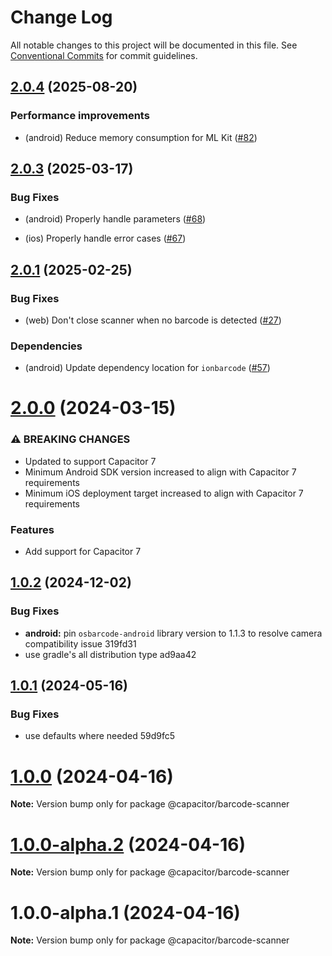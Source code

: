 # Change Log

All notable changes to this project will be documented in this file.
See [Conventional Commits](https://conventionalcommits.org) for commit guidelines.

## [2.0.4](https://github.com/ionic-team/capacitor-barcode-scanner/compare/v2.0.3...v2.0.4) (2025-08-20)

### Performance improvements

* (android) Reduce memory consumption for ML Kit ([#82](https://github.com/ionic-team/capacitor-barcode-scanner/pull/82))





## [2.0.3](https://github.com/ionic-team/capacitor-barcode-scanner/compare/v2.0.1...v2.0.3) (2025-03-17)

### Bug Fixes

* (android) Properly handle parameters ([#68](https://github.com/ionic-team/capacitor-barcode-scanner/pull/68))

* (ios) Properly handle error cases ([#67](https://github.com/ionic-team/capacitor-barcode-scanner/pull/67))

## [2.0.1](https://github.com/ionic-team/capacitor-barcode-scanner/compare/v2.0.0...v2.0.1) (2025-02-25)

### Bug Fixes

* (web) Don't close scanner when no barcode is detected ([#27](https://github.com/ionic-team/capacitor-barcode-scanner/pull/27))

### Dependencies

* (android) Update dependency location for `ionbarcode` ([#57](https://github.com/ionic-team/capacitor-barcode-scanner/pull/57))

# [2.0.0](/compare/v1.0.2...v2.0.0) (2024-03-15)


### ⚠ BREAKING CHANGES

* Updated to support Capacitor 7
* Minimum Android SDK version increased to align with Capacitor 7 requirements
* Minimum iOS deployment target increased to align with Capacitor 7 requirements

### Features

* Add support for Capacitor 7

## [1.0.2](/compare/v1.0.1...v1.0.2) (2024-12-02)


### Bug Fixes

* **android:** pin `osbarcode-android` library version to 1.1.3 to resolve camera compatibility issue 319fd31
* use gradle's all distribution type ad9aa42





## [1.0.1](/compare/v1.0.0...v1.0.1) (2024-05-16)


### Bug Fixes

* use defaults where needed 59d9fc5





# [1.0.0](/compare/v1.0.0-alpha.2...v1.0.0) (2024-04-16)

**Note:** Version bump only for package @capacitor/barcode-scanner





# [1.0.0-alpha.2](/compare/v1.0.0-alpha.1...v1.0.0-alpha.2) (2024-04-16)

**Note:** Version bump only for package @capacitor/barcode-scanner





# 1.0.0-alpha.1 (2024-04-16)

**Note:** Version bump only for package @capacitor/barcode-scanner
